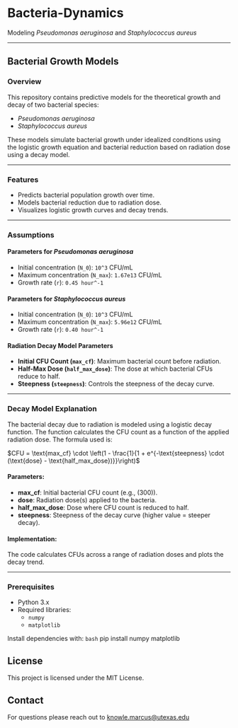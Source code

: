 # Bacteria-Dynamics
Modeling *Pseudomonas aeruginosa* and *Staphylococcus aureus*

---

## Bacterial Growth Models

### Overview
This repository contains predictive models for the theoretical growth and decay of two bacterial species:
- *Pseudomonas aeruginosa*
- *Staphylococcus aureus*

These models simulate bacterial growth under idealized conditions using the logistic growth equation and bacterial reduction based on radiation dose using a decay model.

---

### Features
- Predicts bacterial population growth over time.
- Models bacterial reduction due to radiation dose.
- Visualizes logistic growth curves and decay trends.

---

### Assumptions

#### Parameters for *Pseudomonas aeruginosa*
- Initial concentration (`N_0`): `10^3` CFU/mL
- Maximum concentration (`N_max`): `1.67e13` CFU/mL
- Growth rate (`r`): `0.45 hour^-1`

#### Parameters for *Staphylococcus aureus*
- Initial concentration (`N_0`): `10^3` CFU/mL
- Maximum concentration (`N_max`): `5.96e12` CFU/mL
- Growth rate (`r`): `0.40 hour^-1`

#### Radiation Decay Model Parameters
- **Initial CFU Count (`max_cf`)**: Maximum bacterial count before radiation.
- **Half-Max Dose (`half_max_dose`)**: The dose at which bacterial CFUs reduce to half.
- **Steepness (`steepness`)**: Controls the steepness of the decay curve.

---

### Decay Model Explanation

The bacterial decay due to radiation is modeled using a logistic decay function. The function calculates the CFU count as a function of the applied radiation dose. The formula used is:

$CFU = \text{max_cf} \cdot \left(1 - \frac{1}{1 + e^{-\text{steepness} \cdot (\text{dose} - \text{half_max_dose})}}\right)$

#### Parameters:
- **max\_cf**: Initial bacterial CFU count (e.g., \(300\)).
- **dose**: Radiation dose(s) applied to the bacteria.
- **half\_max\_dose**: Dose where CFU count is reduced to half.
- **steepness**: Steepness of the decay curve (higher value = steeper decay).

#### Implementation:
The code calculates CFUs across a range of radiation doses and plots the decay trend.

---

### Prerequisites
- Python 3.x
- Required libraries:
  - `numpy`
  - `matplotlib`

Install dependencies with:
```bash```
pip install numpy matplotlib

## License

This project is licensed under the MIT License.

## Contact

For questions please reach out to knowle.marcus@utexas.edu
